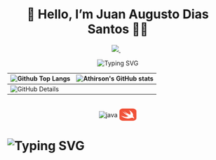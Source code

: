 <h1 align='center'>
  👋 Hello, I’m Juan Augusto Dias Santos 👨‍💻
</h1>

<p align='center'>
  
  <a href="https://www.linkedin.com/in/juan-santos-28a001288/">
    <img src="https://img.shields.io/badge/linkedin-%230077B5.svg?&style=for-the-badge&logo=linkedin&logoColor=white" />
  </a>&nbsp;&nbsp;

<div align="center">
  

![Typing SVG](https://readme-typing-svg.demolab.com?font=Fira+Code&size=29&pause=1500&weight=900&duration=3500&color=FFFFFF&background=FFFFFF00&vCenter=true&width=1000&height=60&lines=✌️+Hi+there.+My+name+is+Juan,+and+I+am+a+backend+dev)

| ![Github Top Langs](https://github-readme-stats.vercel.app/api/top-langs/?username=JuanSantos64&layout=compact&theme=radical&&hide=jupyter%20notebook,php,makefile,c%2B%2B,cmake,hack,shell,html,css&langs_count=6&hide_border=True&line_height=20&PAT_1) | ![Athirson's GitHub stats](https://github-readme-stats.vercel.app/api?username=JuanSantos64&include=private&theme=radical&show_icons=true&hide_border=True&line_height=20&PAT_1) |
| ----------- | ----------- |
| ![GitHub Details](http://github-profile-summary-cards.vercel.app/api/cards/profile-details?username=JuanSantos64&theme=radical) |

</div>
  

  <div style="display: inline_block" align="center"><br>
  <img align="center" alt="java" height="30" width="40" src="https://cdn.jsdelivr.net/gh/devicons/devicon/icons/java/java-original.svg">
  <img align="center" alt="swift" height="30" width="40" src="https://raw.githubusercontent.com/devicons/devicon/master/icons/swift/swift-original.svg">
  

  </div> 


<!---
JuanSantos64/JuanSantos64 is a ✨ special ✨ repository because its `README.md` (this file) appears on your GitHub profile.
You can click the Preview link to take a look at your changes.
--->
# ![Typing SVG](https://readme-typing-svg.demolab.com?font=Dancing+Script&weight=900&size=28&duration=3500&pause=1500&color=F7F7F7&background=FFFFFF00&vCenter=true&width=1000&lines=👋+Thanks+for+visiting.+See+you+around!)
